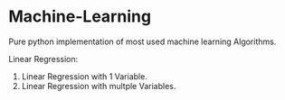 # Machine-Learning
Pure python implementation of most used machine learning Algorithms. 

Linear Regression:
1. Linear Regression with 1 Variable.
2. Linear Regression with multple Variables.
